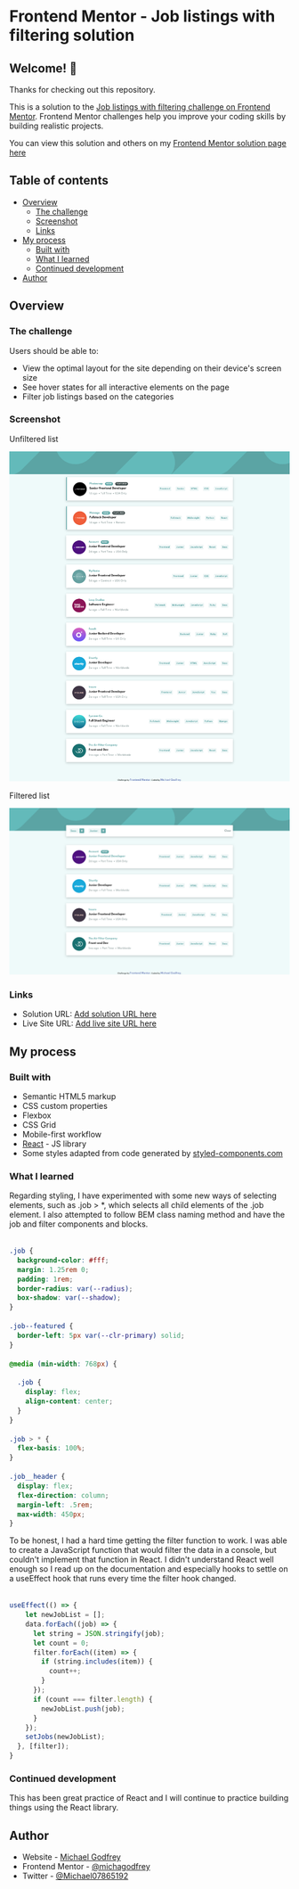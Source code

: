 # Frontend Mentor - Job listings with filtering solution

## Welcome! 👋

Thanks for checking out this repository.

This is a solution to the [Job listings with filtering challenge on Frontend Mentor](https://www.frontendmentor.io/challenges/job-listings-with-filtering-ivstIPCt). Frontend Mentor challenges help you improve your coding skills by building realistic projects.

You can view this solution and others on my [Frontend Mentor solution page here](<https://www.frontendmentor.io/profile/michagodfrey>)

## Table of contents

- [Overview](#overview)
  - [The challenge](#the-challenge)
  - [Screenshot](#screenshot)
  - [Links](#links)
- [My process](#my-process)
  - [Built with](#built-with)
  - [What I learned](#what-i-learned)
  - [Continued development](#continued-development)
- [Author](#author)

## Overview

### The challenge

Users should be able to:

- View the optimal layout for the site depending on their device's screen size
- See hover states for all interactive elements on the page
- Filter job listings based on the categories

### Screenshot

Unfiltered list

![](./public/images/screenshot-jobs.jpg)

Filtered list

![](./public/images/screenshot-jobs-filtered.jpg)

### Links

- Solution URL: [Add solution URL here](https://your-solution-url.com)
- Live Site URL: [Add live site URL here](https://your-live-site-url.com)

## My process

### Built with

- Semantic HTML5 markup
- CSS custom properties
- Flexbox
- CSS Grid
- Mobile-first workflow
- [React](https://reactjs.org/) - JS library
- Some styles adapted from code generated by [styled-components.com](https://styled-components.com/)

### What I learned

Regarding styling, I have experimented with some new ways of selecting elements, such as .job > *, which selects all child elements of the .job element. I also attempted to follow BEM class naming method and have the job and filter components and blocks.

```css

.job {
  background-color: #fff;
  margin: 1.25rem 0;
  padding: 1rem;
  border-radius: var(--radius);
  box-shadow: var(--shadow);
}

.job--featured {
  border-left: 5px var(--clr-primary) solid;
}

@media (min-width: 768px) {

  .job {
    display: flex;
    align-content: center;
  }
}

.job > * {
  flex-basis: 100%;
}

.job__header {
  display: flex;
  flex-direction: column;
  margin-left: .5rem;
  max-width: 450px;
}

```

To be honest, I had a hard time getting the filter function to work. I was able to create a JavaScript function that would filter the data in a console, but couldn't implement that function in React. I didn't understand React well enough so I read up on the documentation and especially hooks to settle on a useEffect hook that runs every time the filter hook changed.

```js

useEffect(() => {
    let newJobList = [];
    data.forEach((job) => {
      let string = JSON.stringify(job);
      let count = 0;
      filter.forEach((item) => {
        if (string.includes(item)) {
          count++;
        }
      });
      if (count === filter.length) {
        newJobList.push(job);
      }
    });
    setJobs(newJobList);
  }, [filter]);
}

```

### Continued development

This has been great practice of React and I will continue to practice building things using the React library.

## Author

- Website - [Michael Godfrey](https://michagodfrey.github.io/)
- Frontend Mentor - [@michagodfrey](https://www.frontendmentor.io/profile/michagodfrey)
- Twitter - [@Michael07865192](https://twitter.com/Michael07865192)

